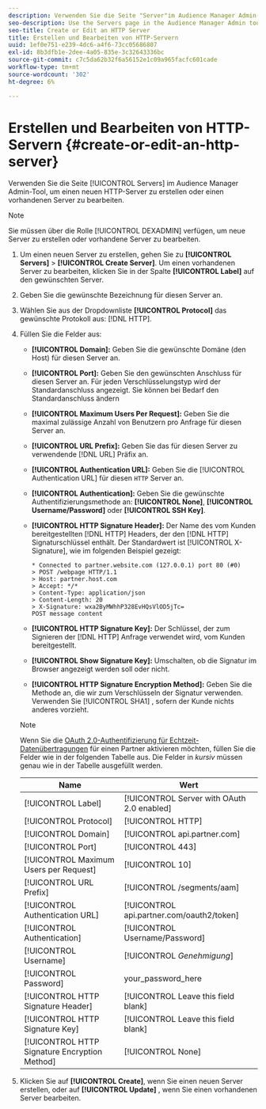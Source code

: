 ```yaml
---
description: Verwenden Sie die Seite "Server"im Audience Manager Admin-Tool, um einen neuen HTTP-Server zu erstellen oder einen vorhandenen Server zu bearbeiten.
seo-description: Use the Servers page in the Audience Manager Admin tool to create a new HTTP server or to edit an existing server.
seo-title: Create or Edit an HTTP Server
title: Erstellen und Bearbeiten von HTTP-Servern
uuid: 1ef0e751-e239-4dc6-a4f6-73cc05686807
exl-id: 8b3dfb1e-2dee-4a05-835e-3c32643336bc
source-git-commit: c7c5da62b32f6a56152e1c09a965facfc601cade
workflow-type: tm+mt
source-wordcount: '302'
ht-degree: 6%

---
```


# Erstellen und Bearbeiten von HTTP-Servern {#create-or-edit-an-http-server}

Verwenden Sie die Seite [!UICONTROL Servers] im Audience Manager Admin-Tool, um einen neuen HTTP-Server zu erstellen oder einen vorhandenen Server zu bearbeiten.

>[!NOTE]
>
>Sie müssen über die Rolle [!UICONTROL DEXADMIN] verfügen, um neue Server zu erstellen oder vorhandene Server zu bearbeiten.

1. Um einen neuen Server zu erstellen, gehen Sie zu **[!UICONTROL Servers]** > **[!UICONTROL Create Server]**. Um einen vorhandenen Server zu bearbeiten, klicken Sie in der Spalte **[!UICONTROL Label]** auf den gewünschten Server.
1. Geben Sie die gewünschte Bezeichnung für diesen Server an.
1. Wählen Sie aus der Dropdownliste **[!UICONTROL Protocol]** das gewünschte Protokoll aus: [!DNL HTTP].
1. Füllen Sie die Felder aus:

   * **[!UICONTROL Domain]:** Geben Sie die gewünschte Domäne (den Host) für diesen Server an.
   * **[!UICONTROL Port]:** Geben Sie den gewünschten Anschluss für diesen Server an. Für jeden Verschlüsselungstyp wird der Standardanschluss angezeigt. Sie können bei Bedarf den Standardanschluss ändern
   * **[!UICONTROL Maximum Users Per Request]:** Geben Sie die maximal zulässige Anzahl von Benutzern pro Anfrage für diesen Server an.
   * **[!UICONTROL URL Prefix]:** Geben Sie das für diesen Server zu verwendende  [!DNL URL] Präfix an.
   * **[!UICONTROL Authentication URL]:** Geben Sie die  [!UICONTROL Authentication URL] für diesen  `HTTP` Server an.
   * **[!UICONTROL Authentication]:**  Geben Sie die gewünschte Authentifizierungsmethode an:  **[!UICONTROL None]**,  **[!UICONTROL Username/Password]** oder  **[!UICONTROL SSH Key]**.
   * **[!UICONTROL HTTP Signature Header]:** Der Name des vom Kunden bereitgestellten  [!DNL HTTP] Headers, der den  [!DNL HTTP] Signaturschlüssel enthält. Der Standardwert ist [!UICONTROL X-Signature], wie im folgenden Beispiel gezeigt:

      ```
      * Connected to partner.website.com (127.0.0.1) port 80 (#0)
      > POST /webpage HTTP/1.1
      > Host: partner.host.com
      > Accept: */*
      > Content-Type: application/json
      > Content-Length: 20
      > X-Signature: wxa2ByMWhhP328EvHQsVlOD5jTc=
      POST message content
      ```

   * **[!UICONTROL HTTP Signature Key]:** Der Schlüssel, der zum Signieren der  [!DNL HTTP] Anfrage verwendet wird, vom Kunden bereitgestellt.
   * **[!UICONTROL Show Signature Key]:** Umschalten, ob die Signatur im Browser angezeigt werden soll oder nicht.
   * **[!UICONTROL HTTP Signature Encryption Method]:** Geben Sie die Methode an, die wir zum Verschlüsseln der Signatur verwenden. Verwenden Sie [!UICONTROL SHA1] , sofern der Kunde nichts anderes vorzieht.

   >[!NOTE]
   >
   >Wenn Sie die [OAuth 2.0-Authentifizierung für Echtzeit-Datenübertragungen](https://experienceleague.adobe.com/docs/audience-manager/user-guide/implementation-integration-guides/receiving-audience-data/real-time-outbound-transfers/oauth-in-outbound-transfers.html?lang=en) für einen Partner aktivieren möchten, füllen Sie die Felder wie in der folgenden Tabelle aus. Die Felder in *kursiv* müssen genau wie in der Tabelle ausgefüllt werden.

   | Name | Wert |
   |---|---|
   | [!UICONTROL Label] | [!UICONTROL Server with OAuth 2.0 enabled] |
   | [!UICONTROL Protocol] | [!UICONTROL HTTP] |
   | [!UICONTROL Domain] | [!UICONTROL api.partner.com] |
   | [!UICONTROL Port] | [!UICONTROL 443] |
   | [!UICONTROL Maximum Users per Request] | [!UICONTROL 10] |
   | [!UICONTROL URL Prefix] | [!UICONTROL /segments/aam] |
   | [!UICONTROL Authentication URL] | [!UICONTROL api.partner.com/oauth2/token] |
   | [!UICONTROL Authentication] | [!UICONTROL Username/Password] |
   | [!UICONTROL Username] | [!UICONTROL *Genehmigung*] |
   | [!UICONTROL Password] | your_password_here |
   | [!UICONTROL HTTP Signature Header] | [!UICONTROL Leave this field blank] |
   | [!UICONTROL HTTP Signature Key] | [!UICONTROL Leave this field blank] |
   | [!UICONTROL HTTP Signature Encryption Method] | [!UICONTROL None] |

1. Klicken Sie auf **[!UICONTROL Create]**, wenn Sie einen neuen Server erstellen, oder auf **[!UICONTROL Update]** , wenn Sie einen vorhandenen Server bearbeiten.
